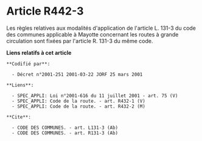 # Article R442-3

Les règles relatives aux modalités d'application de l'article L. 131-3 du code des communes applicable à Mayotte concernant
les routes à grande circulation sont fixées par l'article R. 131-3 du même code.

**Liens relatifs à cet article**

	**Codifié par**:

	  - Décret n°2001-251 2001-03-22 JORF 25 mars 2001

	**Liens**:

	  - SPEC_APPLI: Loi n°2001-616 du 11 juillet 2001 - art. 75 (V)
	  - SPEC_APPLI: Code de la route. - art. R432-1 (V)
	  - SPEC_APPLI: Code de la route. - art. R432-2 (M)

	**Cite**:

	  - CODE DES COMMUNES. - art. L131-3 (Ab)
	  - CODE DES COMMUNES. - art. R131-3 (Ab)
